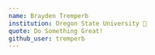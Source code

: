 ```yaml
---
name: Brayden Tremperb
institution: Oregon State University 🚩
quote: Do Something Great!
github_user: tremperb
---
```

